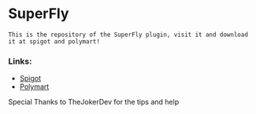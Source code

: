 # SuperFly

~~~
This is the repository of the SuperFly plugin, visit it and download it at spigot and polymart!
~~~~
### Links:
- [Spigot](https://www.spigotmc.org/resources/free-superfly-100-configurable-24-7-support-made-with-love.102074/)
- [Polymart](https://polymart.org/resource/superfly-easy-and-configurable.2422)

Special Thanks to TheJokerDev for the tips and help
